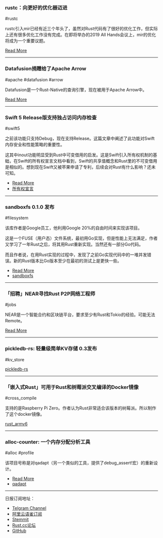 ### rustc：向更好的优化器迈进

#rustc

rustc引入mir已经有近三个年头了，虽然对Rust代码有了很好的优化工作，但实际上还有很多优化工作没有完成。在即将举办的2019 All Hands会议上，mir的优化将成为一个重要议题。

[Read More](https://kazlauskas.me/entries/the-road-to-bestest-optimiser.html)

---

### Datafusion捐赠给了Apache Arrow

#apache #datafusion #arrow

Datafusion是一个Rust-Native的查询引擎，现在被用于Apache Arrow中。

[Read More](http://arrow.apache.org/blog/2019/02/04/datafusion-donation/)

---

### Swift 5 Release版支持独占访问内存检查

#swift5

之前该功能只支持Debug，现在支持Release。这篇文章中阐述了此功能对Swift内存安全和性能策略的重要性。

这其中inout功能明显受到Rust中可变借用的启发。这是Swift引入所有权机制的基础，在Swift的所有权宣言文档中看到，Swift的共享值概念和Rust里的不可变借用是相似的。想到现在Swift又被苹果申请了专利，后续会对Rust有什么影响？还未可知。

- [Read More](https://swift.org/blog/swift-5-exclusivity/)
- [所有权宣言](https://github.com/apple/swift/blob/master/docs/OwnershipManifesto.md)

---

### sandboxfs 0.1.0 发布

#filesystem

该库作者是Google员工，他利用Google 20%的自由时间来实现该项目。

这是一个FUSE（用户态）文件系统，最初用Go实现，但是性能上无法满足，作者又学习了一年Rust之后，将其用Rust重新实现。当然还有一部分Go代码。

而且作者说，在用Rust实现的过程中，发现了之前Go实现代码中的一堆并发错误。新的Rust版本比Go版本至少在最初的测试上是更快一些。

- [Read More](http://julio.meroh.net/2019/02/hello-sandboxfs-0.1.0.html)
- [sandboxfs](https://github.com/bazelbuild/sandboxfs)

---

### 「招聘」NEAR寻找Rust P2P网络工程师

#jobs

NEAR是一个智能合约和区块链平台，要求至少有Rust和Tokio的经验。可能无法Remote。

[Read More](https://nearprotocol.com/careers/?gh_jid=4205573002)


---

### pickledb-rs: 轻量级简单KV存储 0.3发布

#kv_store

[pickledb-rs](https://github.com/seladb/pickledb-rs)

---

### 「嵌入式Rust」可用于Rust和树莓派交叉编译的Docker镜像

#cross_compile

支持的是Raspberry Pi Zero。作者认为Rust非常适合该版本的树莓派。所以制作了这个docker镜像。

[rust_armv6](https://hub.docker.com/r/mdirkse/rust_armv6)


---

### alloc-counter: 一个内存分配分析工具

#alloc #profile

该项目号称是对qadapt（另一个类似的工具，提供了debug_assert!宏）的重新设计。

- [Read More](https://gitlab.com/sio4/code/alloc-counter)
- [qadapt](https://github.com/bspeice/qadapt)

---

日报订阅地址：

- [Telgram Channel](https://t.me/rust_daily_news )
- [阿里云语雀订阅](https://www.yuque.com/chaosbot/rustnews)
- [Stemmit](https://steemit.com/@blackanger)
- [Rust.cc论坛](https://rust.cc)
- [GitHub](https://github.com/RustStudy/rust_daily_news)
